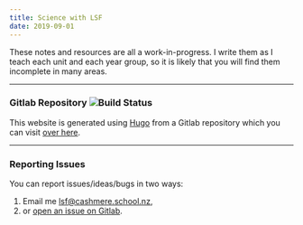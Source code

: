 ```yaml
---
title: Science with LSF
date: 2019-09-01
---
```


These notes and resources are all a work-in-progress. I write them as I teach each unit and each year group, so it is likely that you will find them incomplete in many areas.

---

### Gitlab Repository ![Build Status](https://img.shields.io/gitlab/pipeline/Finnito/science?style=flat-square)

This website is generated using [Hugo](https://gohugo.io/) from a Gitlab repository which you can visit [over here](https://gitlab.com/Finnito/science).

---

### Reporting Issues

You can report issues/ideas/bugs in two ways:

1. Email me [lsf@cashmere.school.nz](mailto:lsf@cashmere.school.nz),
2. or [open an issue on Gitlab](https://gitlab.com/Finnito/science/issues).